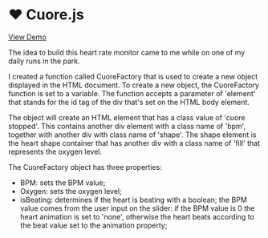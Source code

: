 # **:heart: Cuore.js**

[View Demo](https://martinagabrielli.github.io/cuore.js/)

The idea to build this heart rate monitor came to me while on one of my daily runs in the park.

I created a function called CuoreFactory that is used to create a new object displayed in the HTML document. To create a new object, the CuoreFactory function is set to a variable. The function accepts a parameter of 'element' that stands for the id tag of the div that's set on the HTML body element.

The object will create an HTML element that has a class value of 'cuore stopped'. This contains another div element with a class name of 'bpm', together with another div with class name of 'shape'. The shape element is the heart shape container that has another div with a class name of 'fill' that represents the oxygen level.

The CuoreFactory object has three properties:

- BPM: sets the BPM value;
- Oxygen: sets the oxygen level;
- isBeating: determines if the heart is beating with a boolean; the BPM value comes from the user input on the slider: if the BPM value is 0 the heart animation is set to 'none', otherwise the heart beats according to the beat value set to the animation property;
